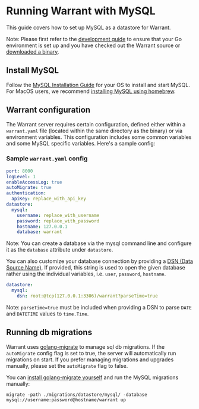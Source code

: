 # Running Warrant with MySQL

This guide covers how to set up MySQL as a datastore for Warrant.

Note: Please first refer to the [development guide](/development.md) to ensure that your Go environment is set up and you have checked out the Warrant source or [downloaded a binary](https://github.com/warrant-dev/warrant/releases).

## Install MySQL

Follow the [MySQL Installation Guide](https://dev.mysql.com/doc/mysql-installation-excerpt/8.0/en/) for your OS to install and start MySQL. For MacOS users, we recommend [installing MySQL using homebrew](https://formulae.brew.sh/formula/mysql).

## Warrant configuration

The Warrant server requires certain configuration, defined either within a `warrant.yaml` file (located within the same directory as the binary) or via environment variables. This configuration includes some common variables and some MySQL specific variables. Here's a sample config:

### Sample `warrant.yaml` config

```yaml
port: 8000
logLevel: 1
enableAccessLog: true
autoMigrate: true
authentication:
  apiKey: replace_with_api_key
datastore:
  mysql:
    username: replace_with_username
    password: replace_with_password
    hostname: 127.0.0.1
    database: warrant
```

Note: You can create a database via the mysql command line and configure it as the `database` attribute under `datastore`.

You can also customize your database connection by providing a [DSN (Data Source Name)](https://github.com/go-sql-driver/mysql#dsn-data-source-name). If provided, this string is used to open the given database rather using the individual variables, i.e. `user`, `password`, `hostname`.

```yaml
datastore:
  mysql:
    dsn: root:@tcp(127.0.0.1:3306)/warrant?parseTime=true
```
Note: `parseTime=true` must be included when providing a DSN to parse `DATE` and `DATETIME` values to `time.Time`.

## Running db migrations

Warrant uses [golang-migrate](https://github.com/golang-migrate/migrate) to manage sql db migrations. If the `autoMigrate` config flag is set to true, the server will automatically run migrations on start. If you prefer managing migrations and upgrades manually, please set the `autoMigrate` flag to false.

You can [install golang-migrate yourself](https://github.com/golang-migrate/migrate/tree/master/cmd/migrate) and run the MySQL migrations manually:

```shell
migrate -path ./migrations/datastore/mysql/ -database mysql://username:password@hostname/warrant up
```
